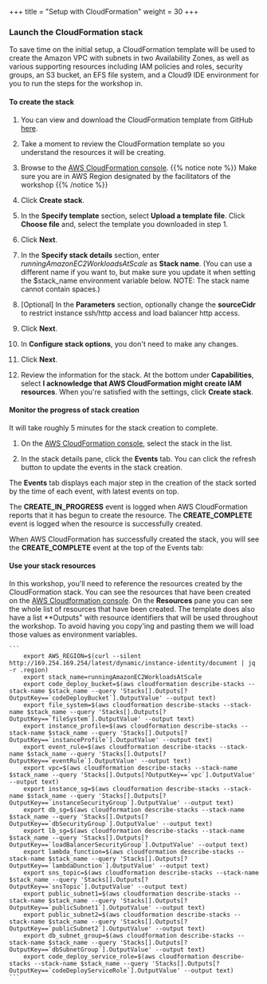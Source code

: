 +++
title = "Setup with CloudFormation"
weight = 30
+++

### Launch the CloudFormation stack

To save time on the initial setup, a CloudFormation template will be used to create the Amazon VPC with subnets in two Availability Zones, as well as various supporting resources including IAM policies and roles, security groups, an S3 bucket, an EFS file system, and a Cloud9 IDE environment for you to run the steps for the workshop in.

#### To create the stack

1. You can view and download the CloudFormation template from GitHub [here](https://raw.githubusercontent.com/awslabs/ec2-spot-workshops/master/workshops/running-amazon-ec2-workloads-at-scale/running-amazon-ec2-workloads-at-scale.yaml).
                                                                            
1. Take a moment to review the CloudFormation template so you understand the resources it will be creating.

1. Browse to the [AWS CloudFormation console](https://console.aws.amazon.com/cloudformation).
{{% notice note %}}
Make sure you are in AWS Region designated by the facilitators of the workshop
{{% /notice %}}
1. Click **Create stack**.

1. In the **Specify template** section, select **Upload a template file**. Click **Choose file** and, select the template you downloaded in step 1.

1. Click **Next**.

1. In the **Specify stack details** section, enter *runningAmazonEC2WorkloadsAtScale* as **Stack name**. (You can use a different name if you want to, but make sure you update it when setting the $stack_name environment variable below. NOTE: The stack name cannot contain spaces.)

1. [Optional] In the **Parameters** section, optionally change the **sourceCidr** to restrict instance ssh/http access and load balancer http access.

1. Click **Next**.

1. In **Configure stack options**, you don't need to make any changes.

1. Click **Next**.

1. Review the information for the stack. At the bottom under **Capabilities**, select **I acknowledge that AWS CloudFormation might create IAM resources**. When you're satisfied with the settings, click **Create stack**.

#### Monitor the progress of stack creation

It will take roughly 5 minutes for the stack creation to complete.

1. On the [AWS CloudFormation console](https://console.aws.amazon.com/cloudformation), select the stack in the list.

1. In the stack details pane, click the **Events** tab. You can click the refresh button to update the events in the stack creation.
 
The **Events** tab displays each major step in the creation of the stack sorted by the time of each event, with latest events on top.

The **CREATE\_IN\_PROGRESS** event is logged when AWS CloudFormation reports that it has begun to create the resource. The **CREATE_COMPLETE** event is logged when the resource is successfully created.

When AWS CloudFormation has successfully created the stack, you will see the **CREATE_COMPLETE** event at the top of the Events tab:

#### Use your stack resources

In this workshop, you'll need to reference the resources created by the CloudFormation stack. You can see the resources that have been created on the [AWS Cloudformation console](https://console.aws.amazon.com/cloudformation). On the **Resources** pane you can see the whole list of resources that have been created. The template does also have a list **Outputs" with resource identifiers that will be used throughout the workshop. To avoid having you copy'ing and pasting them we will load those values as environment variables. 

	```
        export AWS_REGION=$(curl --silent http://169.254.169.254/latest/dynamic/instance-identity/document | jq -r .region)
        export stack_name=runningAmazonEC2WorkloadsAtScale
        export code_deploy_bucket=$(aws cloudformation describe-stacks --stack-name $stack_name --query 'Stacks[].Outputs[?OutputKey==`codeDeployBucket`].OutputValue' --output text)
        export file_system=$(aws cloudformation describe-stacks --stack-name $stack_name --query 'Stacks[].Outputs[?OutputKey==`fileSystem`].OutputValue' --output text)
        export instance_profile=$(aws cloudformation describe-stacks --stack-name $stack_name --query 'Stacks[].Outputs[?OutputKey==`instanceProfile`].OutputValue' --output text)
        export event_rule=$(aws cloudformation describe-stacks --stack-name $stack_name --query 'Stacks[].Outputs[?OutputKey==`eventRule`].OutputValue' --output text)
        export vpc=$(aws cloudformation describe-stacks --stack-name $stack_name --query 'Stacks[].Outputs[?OutputKey==`vpc`].OutputValue' --output text)
        export instance_sg=$(aws cloudformation describe-stacks --stack-name $stack_name --query 'Stacks[].Outputs[?OutputKey==`instanceSecurityGroup`].OutputValue' --output text)
        export db_sg=$(aws cloudformation describe-stacks --stack-name $stack_name --query 'Stacks[].Outputs[?OutputKey==`dbSecurityGroup`].OutputValue' --output text)
        export lb_sg=$(aws cloudformation describe-stacks --stack-name $stack_name --query 'Stacks[].Outputs[?OutputKey==`loadBalancerSecurityGroup`].OutputValue' --output text)
        export lambda_function=$(aws cloudformation describe-stacks --stack-name $stack_name --query 'Stacks[].Outputs[?OutputKey==`lambdaDunction`].OutputValue' --output text)
        export sns_topic=$(aws cloudformation describe-stacks --stack-name $stack_name --query 'Stacks[].Outputs[?OutputKey==`snsTopic`].OutputValue' --output text)
        export public_subnet1=$(aws cloudformation describe-stacks --stack-name $stack_name --query 'Stacks[].Outputs[?OutputKey==`publicSubnet1`].OutputValue' --output text)
        export public_subnet2=$(aws cloudformation describe-stacks --stack-name $stack_name --query 'Stacks[].Outputs[?OutputKey==`publicSubnet2`].OutputValue' --output text)
        export db_subnet_group=$(aws cloudformation describe-stacks --stack-name $stack_name --query 'Stacks[].Outputs[?OutputKey==`dbSubnetGroup`].OutputValue' --output text)
        export code_deploy_service_role=$(aws cloudformation describe-stacks --stack-name $stack_name --query 'Stacks[].Outputs[?OutputKey==`codeDeployServiceRole`].OutputValue' --output text)
    ```